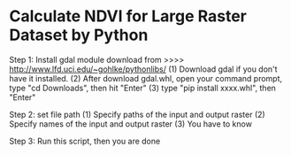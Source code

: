 # Calculate NDVI for Large Raster Dataset by Python

Step 1: Install gdal module      download from >>>> http://www.lfd.uci.edu/~gohlke/pythonlibs/
(1) Download gdal if you don't have it installed.
(2) After download gdal.whl, open your command prompt, type "cd Downloads", then hit "Enter"
(3) type "pip install xxxx.whl", then "Enter"


Step 2: set file path
(1) Specify paths of the input and output raster 
(2) Specify names of the input and output raster 
(3) You have to know 


Step 3: Run this script, then you are done 

